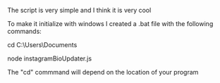 The script is very simple and I think it is very cool

To make it initialize with windows I created a .bat file with the following commands:

cd C:\Users\Documents

node instagramBioUpdater.js

The "cd" commmand will depend on the location of your program
